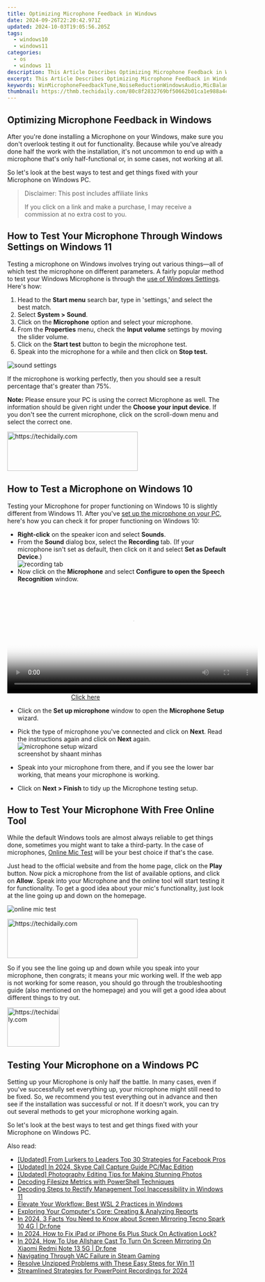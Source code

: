 ```yaml
---
title: Optimizing Microphone Feedback in Windows
date: 2024-09-26T22:20:42.971Z
updated: 2024-10-03T19:05:56.205Z
tags:
  - windows10
  - windows11
categories:
  - os
  - windows 11
description: This Article Describes Optimizing Microphone Feedback in Windows
excerpt: This Article Describes Optimizing Microphone Feedback in Windows
keywords: WinMicrophoneFeedbackTune,NoiseReductionWindowsAudio,MicBalanceWinOS,AudioFeedbackControl,FeedbackSuppressionWin,ClearVoiceSetupWin,WindowsSoundOptimize
thumbnail: https://thmb.techidaily.com/80c8f2832769bf50662b01ca1e988a4c71933b23ed7117cea801b49e429b370c.jpg
---
```


## Optimizing Microphone Feedback in Windows

 After you're done installing a Microphone on your Windows, make sure you don't overlook testing it out for functionality. Because while you've already done half the work with the installation, it's not uncommon to end up with a microphone that's only half-functional or, in some cases, not working at all.

 So let's look at the best ways to test and get things fixed with your Microphone on Windows PC.

>  Disclaimer: This post includes affiliate links
>
>  If you click on a link and make a purchase, I may receive a commission at no extra cost to you.
>

## How to Test Your Microphone Through Windows Settings on Windows 11

 Testing a microphone on Windows involves trying out various things—all of which test the microphone on different parameters. A fairly popular method to test your Windows Microphone is through the [use of Windows Settings](https://www.makeuseof.com/windows-ways-to-open-system-settings/). Here's how:

1. Head to the **Start menu** search bar, type in 'settings,' and select the best match.
2. Select **System > Sound**.
3. Click on the **Microphone** option and select your microphone.
4. From the **Properties** menu, check the **Input volume** settings by moving the slider volume.
5. Click on the **Start test** button to begin the microphone test.
6. Speak into the microphone for a while and then click on **Stop test.**

![sound settings](https://static1.makeuseofimages.com/wordpress/wp-content/uploads/2023/06/sound-settings.jpg)

 If the microphone is working perfectly, then you should see a result percentage that's greater than 75%.

**Note:** Please ensure your PC is using the correct Microphone as well. The information should be given right under the **Choose your input device**. If you don't see the current microphone, click on the scroll-down menu and select the correct one.

<!-- affiliate ads begin -->
<a href="https://aligracehair.sjv.io/c/5597632/2135355/19272" target="_top" id="2135355">
  <img src="//a.impactradius-go.com/display-ad/19272-2135355" border="0" alt="https://techidaily.com" width="300" height="90"/>
</a>
<img height="0" width="0" src="https://aligracehair.sjv.io/i/5597632/2135355/19272" style="position:absolute;visibility:hidden;" border="0" />
<!-- affiliate ads end -->

## How to Test a Microphone on Windows 10

 Testing your Microphone for proper functioning on Windows 10 is slightly different from Windows 11\. After you've [set up the microphone on your PC](https://www.makeuseof.com/tag/ways-connect-microphone-pc/), here's how you can check it for proper functioning on Windows 10:

* **Right-click** on the speaker icon and select **Sounds**.
* From the **Sound** dialog box, select the **Recording** tab. (If your microphone isn't set as default, then click on it and select **Set as Default Device**.)  
![recording tab](https://static1.makeuseofimages.com/wordpress/wp-content/uploads/2023/06/recording-tab.JPG)
* Now click on the **Microphone** and select **Configure to open the Speech Recognition** window.

<!-- affiliate ads begin -->
<span id="1983588">
					<video width="576" height="240" style="cursor:pointer"
           poster="//a.impactradius-go.com/display-clicktoplayimage/1983588.png"
           onclick="if(!this.playClicked){this.play();this.setAttribute('controls',true);this.playClicked=true;}">
	   <source src="//a.impactradius-go.com/display-ad/22993-1983588">
	   <img src="//a.impactradius-go.com/display-clicktoplayimage/1983588.png" style="border: none; height: 100%; width: 100%; object-fit: contain">
	</video>
	<div style="width:360px;text-align:center"><a href="javascript:window.open(decodeURIComponent('https%3A%2F%2Fhomestyler.sjv.io%2Fc%2F5597632%2F1983588%2F22993'), '_blank');void(0);">Click here</a></div>
</span>
<img height="0" width="0" src="https://imp.pxf.io/i/5597632/1983588/22993" style="position:absolute;visibility:hidden;" border="0" />
<!-- affiliate ads end -->

* Click on the **Set up microphone** window to open the **Microphone Setup** wizard.
* Pick the type of microphone you've connected and click on **Next**. Read the instructions again and click on **Next** again.  
![microphone setup wizard](https://static1.makeuseofimages.com/wordpress/wp-content/uploads/2023/06/microphone-setup-wizard.JPG)  
screenshot by shaant minhas

* Speak into your microphone from there, and if you see the lower bar working, that means your microphone is working.
* Click on **Next > Finish** to tidy up the Microphone testing setup.

## How to Test Your Microphone With Free Online Tool

 While the default Windows tools are almost always reliable to get things done, sometimes you might want to take a third-party. In the case of microphones, [Online Mic Test](https://www.onlinemictest.com/) will be your best choice if that's the case.

 Just head to the official website and from the home page, click on the **Play** button. Now pick a microphone from the list of available options, and click on **Allow**. Speak into your Microphone and the online tool will start testing it for functionality. To get a good idea about your mic's functionality, just look at the line going up and down on the homepage.

![online mic test](https://static1.makeuseofimages.com/wordpress/wp-content/uploads/2023/06/online-mic-test.jpg)

<!-- affiliate ads begin -->
<a href="https://aligracehair.sjv.io/c/5597632/1972693/19272" target="_top" id="1972693">
  <img src="//a.impactradius-go.com/display-ad/19272-1972693" border="0" alt="https://techidaily.com" width="300" height="90"/>
</a>
<img height="0" width="0" src="https://aligracehair.sjv.io/i/5597632/1972693/19272" style="position:absolute;visibility:hidden;" border="0" />
<!-- affiliate ads end -->

 So if you see the line going up and down while you speak into your microphone, then congrats; it means your mic working well. If the web app is not working for some reason, you should go through the troubleshooting guide (also mentioned on the homepage) and you will get a good idea about different things to try out.

<!-- affiliate ads begin -->
<a href="https://aligracehair.sjv.io/c/5597632/2135408/19272" target="_top" id="2135408">
  <img src="//a.impactradius-go.com/display-ad/19272-2135408" border="0" alt="https://techidaily.com" width="120" height="90"/>
</a>
<img height="0" width="0" src="https://aligracehair.sjv.io/i/5597632/2135408/19272" style="position:absolute;visibility:hidden;" border="0" />
<!-- affiliate ads end -->

## Testing Your Microphone on a Windows PC

 Setting up your Microphone is only half the battle. In many cases, even if you've successfully set everything up, your microphone might still need to be fixed. So, we recommend you test everything out in advance and then see if the installation was successful or not. If it doesn't work, you can try out several methods to get your microphone working again.

 So let's look at the best ways to test and get things fixed with your Microphone on Windows PC.

<ins class="adsbygoogle"
      style="display:block"
      data-ad-client="ca-pub-7571918770474297"
      data-ad-slot="8358498916"
      data-ad-format="auto"
      data-full-width-responsive="true"></ins>
    

<span class="atpl-alsoreadstyle">Also read:</span>
<div><ul>
<li><a href="https://facebook-video-content.techidaily.com/updated-from-lurkers-to-leaders-top-30-strategies-for-facebook-pros/"><u>[Updated] From Lurkers to Leaders Top 30 Strategies for Facebook Pros</u></a></li>
<li><a href="https://screen-mirroring-recording.techidaily.com/updated-in-2024-skype-call-capture-guide-pcmac-edition/"><u>[Updated] In 2024, Skype Call Capture Guide PC/Mac Edition</u></a></li>
<li><a href="https://extra-skills.techidaily.com/updated-photography-editing-tips-for-making-stunning-photos/"><u>[Updated] Photography Editing Tips for Making Stunning Photos</u></a></li>
<li><a href="https://win11.techidaily.com/decoding-filesize-metrics-with-powershell-techniques/"><u>Decoding Filesize Metrics with PowerShell Techniques</u></a></li>
<li><a href="https://win11-tips.techidaily.com/decoding-steps-to-rectify-management-tool-inaccessibility-in-windows-11/"><u>Decoding Steps to Rectify Management Tool Inaccessibility in Windows 11</u></a></li>
<li><a href="https://win11.techidaily.com/elevate-your-workflow-best-wsl-2-practices-in-windows/"><u>Elevate Your Workflow: Best WSL 2 Practices in Windows</u></a></li>
<li><a href="https://win11.techidaily.com/exploring-your-computers-core-creating-and-analyzing-reports/"><u>Exploring Your Computer's Core: Creating & Analyzing Reports</u></a></li>
<li><a href="https://screen-mirror.techidaily.com/in-2024-3-facts-you-need-to-know-about-screen-mirroring-tecno-spark-10-4g-drfone-by-drfone-android/"><u>In 2024, 3 Facts You Need to Know about Screen Mirroring Tecno Spark 10 4G | Dr.fone</u></a></li>
<li><a href="https://activate-lock.techidaily.com/in-2024-how-to-fix-ipad-or-iphone-6s-plus-stuck-on-activation-lock-by-drfone-ios/"><u>In 2024, How to Fix iPad or iPhone 6s Plus Stuck On Activation Lock?</u></a></li>
<li><a href="https://screen-mirror.techidaily.com/in-2024-how-to-use-allshare-cast-to-turn-on-screen-mirroring-on-xiaomi-redmi-note-13-5g-drfone-by-drfone-android/"><u>In 2024, How To Use Allshare Cast To Turn On Screen Mirroring On Xiaomi Redmi Note 13 5G | Dr.fone</u></a></li>
<li><a href="https://win11.techidaily.com/navigating-through-vac-failure-in-steam-gaming/"><u>Navigating Through VAC Failure in Steam Gaming</u></a></li>
<li><a href="https://win11.techidaily.com/resolve-unzipped-problems-with-these-easy-steps-for-win-11/"><u>Resolve Unzipped Problems with These Easy Steps for Win 11</u></a></li>
<li><a href="https://screen-sharing-recording.techidaily.com/streamlined-strategies-for-powerpoint-recordings-for-2024/"><u>Streamlined Strategies for PowerPoint Recordings for 2024</u></a></li>
</ul></div>

